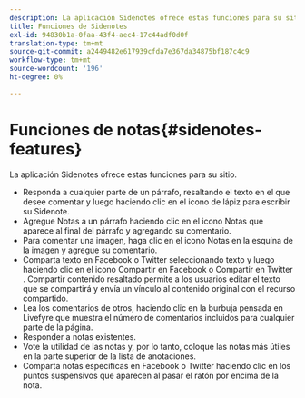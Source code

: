 ```yaml
---
description: La aplicación Sidenotes ofrece estas funciones para su sitio.
title: Funciones de Sidenotes
exl-id: 94830b1a-0faa-43f4-aec4-17c44adf0d0f
translation-type: tm+mt
source-git-commit: a2449482e617939cfda7e367da34875bf187c4c9
workflow-type: tm+mt
source-wordcount: '196'
ht-degree: 0%

---
```


# Funciones de notas{#sidenotes-features}

La aplicación Sidenotes ofrece estas funciones para su sitio.



* Responda a cualquier parte de un párrafo, resaltando el texto en el que desee comentar y luego haciendo clic en el icono de lápiz para escribir su Sidenote.
* Agregue Notas a un párrafo haciendo clic en el icono Notas que aparece al final del párrafo y agregando su comentario.
* Para comentar una imagen, haga clic en el icono Notas en la esquina de la imagen y agregue su comentario.
* Comparta texto en Facebook o Twitter seleccionando texto y luego haciendo clic en el icono Compartir en Facebook o Compartir en Twitter . Compartir contenido resaltado permite a los usuarios editar el texto que se compartirá y envía un vínculo al contenido original con el recurso compartido.
* Lea los comentarios de otros, haciendo clic en la burbuja pensada en Livefyre que muestra el número de comentarios incluidos para cualquier parte de la página.
* Responder a notas existentes.
* Vote la utilidad de las notas y, por lo tanto, coloque las notas más útiles en la parte superior de la lista de anotaciones.
* Comparta notas específicas en Facebook o Twitter haciendo clic en los puntos suspensivos que aparecen al pasar el ratón por encima de la nota.
